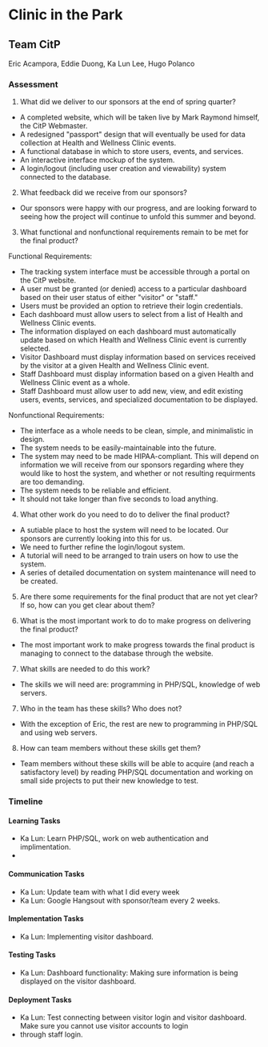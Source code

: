 # Clinic in the Park
## Team CitP 

Eric Acampora, Eddie Duong, Ka Lun Lee, Hugo Polanco

### Assessment

1) What did we deliver to our sponsors at the end of spring quarter? 

+ A completed website, which will be taken live by Mark Raymond himself, the CitP Webmaster.
+ A redesigned "passport" design that will eventually be used for data collection at Health and Wellness Clinic events.
+ A functional database in which to store users, events, and services.
+ An interactive interface mockup of the system.
+ A login/logout (including user creation and viewability) system connected to the database. 

2) What feedback did we receive from our sponsors?

+ Our sponsors were happy with our progress, and are looking forward to seeing how the project will continue to unfold this summer and beyond.

3) What functional and nonfunctional requirements remain to be met for the final product?

Functional Requirements:
+ The tracking system interface must be accessible through a portal on the CitP website.
+ A user must be granted (or denied) access to a particular dashboard based on their user status of either "visitor" or "staff."
+ Users must be provided an option to retrieve their login credentials.
+ Each dashboard must allow users to select from a list of Health and Wellness Clinic events.
+ The information displayed on each dashboard must automatically update based on which Health and Wellness Clinic event is currently selected.
+ Visitor Dashboard must display information based on services received by the visitor at a given Health and Wellness Clinic event.
+ Staff Dashboard must display information based on a given Health and Wellness Clinic event as a whole.
+ Staff Dashboard must allow user to add new, view, and edit existing users, events, services, and specialized documentation to be displayed.

Nonfunctional Requirements:
+ The interface as a whole needs to be clean, simple, and minimalistic in design.
+ The system needs to be easily-maintainable into the future.
+ The system may need to be made HIPAA-compliant. This will depend on information we will receive from our sponsors regarding where they would like to host the system, and whether or not resulting requirments are too demanding.
+ The system needs to be reliable and efficient.
+ It should not take longer than five seconds to load anything.

4) What other work do you need to do to deliver the final product?
+ A sutiable place to host the system will need to be located. Our sponsors are currently looking into this for us.
+ We need to further refine the login/logout system. 
+ A tutorial will need to be arranged to train users on how to use the system. 
+ A series of detailed documentation on system maintenance will need to be created.


5) Are there some requirements for the final product that are not yet clear? If so, how can you get clear about them?

  
6) What is the most important work to do to make progress on delivering the final product?
+ The most important work to make progress towards the final product is managing to connect to the database through the website.

7) What skills are needed to do this work?
+ The skills we will need are: programming in PHP/SQL, knowledge of web servers.

7) Who in the team has these skills? Who does not?
+ With the exception of Eric, the rest are new to programming in PHP/SQL and using web servers.  

8) How can team members without these skills get them?
+ Team members without these skills will be able to acquire (and reach a satisfactory level) by reading PHP/SQL documentation and working on small side projects to put their new knowledge to test. 

### Timeline

#### Learning Tasks
+ Ka Lun: Learn PHP/SQL, work on web authentication and implimentation. 
+ 

#### Communication Tasks
+ Ka Lun: Update team with what I did every week
+ Ka Lun: Google Hangsout with sponsor/team every 2 weeks.

#### Implementation Tasks
+ Ka Lun: Implementing visitor dashboard.

#### Testing Tasks
+ Ka Lun: Dashboard functionality: Making sure information is being displayed on the visitor dashboard. 

#### Deployment Tasks
+ Ka Lun: Test connecting between visitor login and visitor dashboard. Make sure you cannot use visitor accounts to login 
+ through staff login. 
